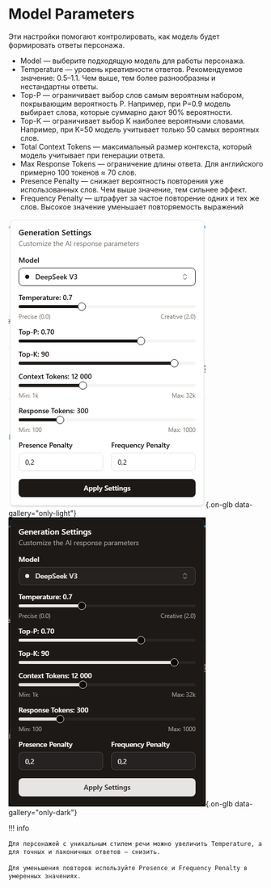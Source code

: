 # Model Parameters

Эти настройки помогают контролировать, как модель будет формировать ответы персонажа.

- Model — выберите подходящую модель для работы персонажа.
- Temperature — уровень креативности ответов. Рекомендуемое значение: 0.5–1.1. Чем выше, тем более разнообразны и нестандартны ответы.
- Top-P — ограничивает выбор слов самым вероятным набором, покрывающим вероятность P. Например, при P=0.9 модель выбирает слова, которые суммарно дают 90% вероятности.
- Top-K — ограничивает выбор K наиболее вероятными словами. Например, при K=50 модель учитывает только 50 самых вероятных слов.
- Total Context Tokens — максимальный размер контекста, который модель учитывает при генерации ответа.
- Max Response Tokens — ограничение длины ответа. Для английского примерно 100 токенов ≈ 70 слов.
- Presence Penalty — снижает вероятность повторения уже использованных слов. Чем выше значение, тем сильнее эффект.
- Frequency Penalty — штрафует за частое повторение одних и тех же слов. Высокое значение уменьшает повторяемость выражений

![](/assets/image/llm-model/1.png#only-light){.on-glb data-gallery="only-light"}
![](/assets/image/llm-model/1_dark.png#only-dark){.on-glb data-gallery="only-dark"}

!!! info

	Для персонажей с уникальным стилем речи можно увеличить Temperature, а для точных и лаконичных ответов — снизить.

	Для уменьшения повторов используйте Presence и Frequency Penalty в умеренных значениях.